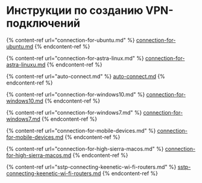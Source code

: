 # Инструкции по созданию VPN-подключений

{% content-ref url="connection-for-ubuntu.md" %}
[connection-for-ubuntu.md](connection-for-ubuntu.md)
{% endcontent-ref %}

{% content-ref url="connection-for-astra-linux.md" %}
[connection-for-astra-linuxu.md](connection-for-astra-linux.md)
{% endcontent-ref %}

{% content-ref url="auto-connect.md" %}
[auto-connect.md](auto-connect.md)
{% endcontent-ref %}

{% content-ref url="connection-for-windows10.md" %}
[connection-for-windows10.md](connection-for-windows10.md)
{% endcontent-ref %}

{% content-ref url="connection-for-windows7.md" %}
[connection-for-windows7.md](connection-for-windows7.md)
{% endcontent-ref %}

{% content-ref url="connection-for-mobile-devices.md" %}
[connection-for-mobile-devices.md](connection-for-mobile-devices.md)
{% endcontent-ref %}

{% content-ref url="connection-for-high-sierra-macos.md" %}
[connection-for-high-sierra-macos.md](connection-for-high-sierra-macos.md)
{% endcontent-ref %}

{% content-ref url="sstp-connecting-keenetic-wi-fi-routers.md" %}
[sstp-connecting-keenetic-wi-fi-routers.md](sstp-connecting-keenetic-wi-fi-routers.md)
{% endcontent-ref %}